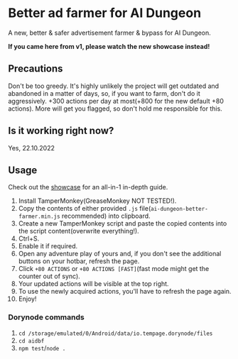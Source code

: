 # Better ad farmer for AI Dungeon
A new, better & safer advertisement farmer & bypass for AI Dungeon.

**If you came here from v1, please watch the new showcase instead!**

## Precautions
Don't be too greedy. It's highly unlikely the project will get outdated and abandoned in a matter of days, so, if you want to farm, don't do it aggressively. +300 actions per day at most(+800 for the new default +80 actions). More will get you flagged, so don't hold me responsible for this.

## Is it working right now?
Yes, 22.10.2022

## Usage
Check out the [showcase](https://check.the.url/you-are-too-early-and-i-am-too-lazy) for an all-in-1 in-depth guide.
1. Install TamperMonkey(GreaseMonkey NOT TESTED!).
2. Copy the contents of either provided `.js` file(`ai-dungeon-better-farmer.min.js` recommended) into clipboard.
3. Create a new TamperMonkey script and paste the copied contents into the script content(overwrite everything!).
4. Ctrl+S.
5. Enable it if required.
6. Open any adventure play of yours and, if you don't see the additional buttons on your hotbar, refresh the page.
7. Click `+80 ACTIONS` or `+80 ACTIONS [FAST]`(fast mode might get the counter out of sync).
8. Your updated actions will be visible at the top right.
9. To use the newly acquired actions, you'll have to refresh the page again.
10. Enjoy!

### Dorynode commands
1. `cd /storage/emulated/0/Android/data/io.tempage.dorynode/files`
2. `cd aidbf`
3. `npm test`/`node .`
